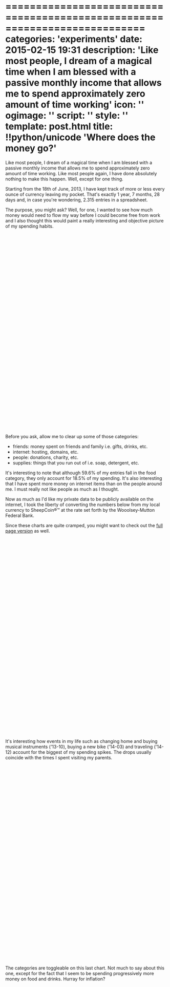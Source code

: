 ===========================================================================
categories: 'experiments'
date: 2015-02-15 19:31
description: 'Like most people, I dream of a magical time when I am blessed with a passive monthly income that allows me to spend approximately zero amount of time working'
icon: ''
ogimage: ''
script: ''
style: ''
template: post.html
title: !!python/unicode 'Where does the money go?'
===========================================================================

Like most people, I dream of a magical time when I am blessed with a passive monthly income that allows me to spend approximately zero amount of time working. Like most people again, I have done absolutely nothing to make this happen. Well, except for one thing.

Starting from the 18th of June, 2013, I have kept track of more or less every ounce of currency leaving my pocket. That's exactly 1 year, 7 months, 28 days and, in case you're wondering, 2.315 entries in a spreadsheet.

The purpose, you might ask? Well, for one, I wanted to see how much money would need to flow my way before I could become free from work and I also thought this would paint a really interesting and objective picture of my spending habits.

<div class="code-container" style="height: 610px;">
  <div id="chart1" style="height: 600px;"></div>
</div>

Before you ask, allow me to clear up some of those categories:

* friends: money spent on friends and family i.e. gifts, drinks, etc.
* internet: hosting, domains, etc.
* people: donations, charity, etc.
* supplies: things that you run out of i.e. soap, detergent, etc.

It's interesting to note that although 59.6% of my entries fall in the food category, they only account for 18.5% of my spending. It's also interesting that I have spent more money on internet items than on the people around me. I must really not like people as much as I thought.

Now as much as I'd like my private data to be publicly available on the internet, I took the liberty of converting the numbers below from my local currency to SheepCoin&reg;&trade; at the rate set forth by the Wooolsey-Mutton Federal Bank.

Since these charts are quite cramped, you might want to check out the [full page version](charts.html) as well.

<div class="code-container" style="height: 610px;">
  <div id="chart2" style="height: 600px;"></div>
</div>

It's interesting how events in my life such as changing home and buying musical instruments ('13-10), buying a new bike ('14-03) and traveling ('14-12) account for the biggest of my spending spikes. The drops usually coincide with the times I spent visiting my parents.

<div class="code-container" style="height: 610px;">
  <div id="chart3" style="height: 600px;"></div>
</div>

The categories are toggleable on this last chart. Not much to say about this one, except for the fact that I seem to be spending progressively more money on food and drinks. Hurray for inflation?







<script src="https://www.google.com/jsapi"></script>
<script>
google.load('visualization', '1.0', {'packages':['corechart']});
google.setOnLoadCallback(function() {
  drawChart1();
  drawChart2();
  drawChart3();
});

function drawChart1() {
  var data = google.visualization.arrayToDataTable([
    ['category', 'spent'],
    ['rent and utilities', 4396.56],
    ['food', 3227.28],
    ['bike', 1463.89],
    ['music gear', 1220.2],
    ['travel', 1174.15],
    ['friends', 919.9],
    ['internet', 714.92],
    ['people', 626.22],
    ['clothes', 612.51],
    ['electronics', 482.55],
    ['home', 408.21],
    ['drinks', 392.39],
    ['supplies', 337.68],
    ['events', 320.88],
    ['taxi', 283.81],
    ['concerts', 260.18],
    ['books', 242.68],
    ['health', 135.94],
    ['work', 95.79],
    ['uni', 64.25],
    ['sports', 60.88],
    ['bus', 34.61],
  ]);
  var options = {
    title: 'Where the money went',
    chartArea: {
      width: '87%',
    },
    tooltip: {
      text: 'percentage',
    },
  };
  var chart = new google.visualization.PieChart(document.getElementById('chart1'));
  chart.draw(data, options);
}

function drawChart2() {
  var data = google.visualization.arrayToDataTable([
    ['month', 'spent', 'average', 'median'],
    ["'13-07", 774.31, 887.15, 774.31],
    ["'13-08", 559.58, 887.15, 774.31],
    ["'13-09", 571.84, 887.15, 774.31],
    ["'13-10", 1407.52, 887.15, 774.31],
    ["'13-11", 1357.78, 887.15, 774.31],
    ["'13-12", 654.53, 887.15, 774.31],
    ["'14-01", 594.39, 887.15, 774.31],
    ["'14-02", 777.78, 887.15, 774.31],
    ["'14-03", 1851.24, 887.15, 774.31],
    ["'14-04", 580.27, 887.15, 774.31],
    ["'14-05", 1038.28, 887.15, 774.31],
    ["'14-06", 802.56, 887.15, 774.31],
    ["'14-07", 763.53, 887.15, 774.31],
    ["'14-08", 770.82, 887.15, 774.31],
    ["'14-09", 959.84, 887.15, 774.31],
    ["'14-10", 456.36, 887.15, 774.31],
    ["'14-11", 970.12, 887.15, 774.31],
    ["'14-12", 1360.25, 887.15, 774.31],
    ["'15-01", 605.02, 887.15, 774.31],
  ]);
  var options = {
    title: 'Monthly expenses',
    chartArea: {
      width: '87%',
    },
    legend: {
      position: 'bottom',
    },
    curveType: 'function',
  };
  var chart = new google.visualization.LineChart(document.getElementById('chart2'));
  chart.draw(data, options);
}

function drawChart3() {
  var data = google.visualization.arrayToDataTable([
    ['month', 'rent and utilities', 'food', 'bike', 'music gear', 'travel', 'friends', 'internet', 'people', 'clothes', 'electronics', 'home', 'drinks', 'supplies', 'events', 'taxi', 'concerts', 'books', 'health', 'work', 'uni', 'sports', 'bus'],
    ["'13-07", 0, 132.31, 41.03, 235.76, 49.44, 193.12, 0, 9.43, 7.08, 3.46, 0, 10.2, 1.83, 0, 0, 27.81, 0, 0, 0, 58.2, 4.63, 0],
    ["'13-08", 200.54, 110.07, 0, 6.18, 50.52, 12.33, 0, 1.54, 100.64, 13.9, 0, 26.86, 15.35, 0, 21.63, 0, 0, 0, 0, 0, 0, 0],
    ["'13-09", 213.21, 137.57, 0, 8.35, 0, 8.04, 5.2, 11.74, 9.92, 40.05, 1.08, 5.25, 15.19, 0, 2.17, 0, 107.91, 0, 0, 0, 6.18, 0],
    ["'13-10", 536.74, 141.72, 23.18, 393.05, 38.01, 0, 157.9, 2.17, 0, 0, 20.55, 12.34, 6.83, 73.81, 0, 0, 0, 0, 0, 0, 0, 1.24],
    ["'13-11", 370.8, 158.66, 30.9, 0, 17.0, 67.98, 86.89, 326.2, 0, 0, 68.7, 15.45, 7.49, 29.73, 21.16, 0, 61.02, 0, 95.79, 0, 0, 0],
    ["'13-12", 183.39, 82.09, 0, 87.44, 21.01, 93.86, 30.04, 3.09, 0, 83.12, 1.35, 17.55, 9.24, 1.54, 22.86, 4.63, 12.05, 0, 0, 0, 0, 1.24],
    ["'14-01", 217.22, 176.65, 0, 9.35, 17.0, 10.81, 76.39, 9.89, 0, 1.24, 3.33, 7.72, 19.36, 7.11, 32.13, 6.18, 0, 0, 0, 0, 0, 0],
    ["'14-02", 79.56, 148.84, 0, 0, 0, 375.19, 20.28, 0.93, 0, 0, 0, 33.37, 3.92, 73.97, 21.63, 0, 0, 20.09, 0, 0, 0, 0],
    ["'14-03", 202.09, 164.14, 1251.45, 0, 39.86, 11.74, 79.62, 5.25, 0, 0, 41.55, 4.33, 18.46, 0, 26.89, 4.63, 0, 0, 0, 0, 0, 1.24],
    ["'14-04", 240.2, 161.54, 70.76, 0, 21.01, 19.46, 19.97, 0.62, 0, 0, 0, 13.59, 3.4, 19.16, 4.63, 0, 5.0, 0, 0, 0, 0.93, 0],
    ["'14-05", 197.34, 287.85, 18.51, 0.83, 0, 0, 5.04, 41.72, 233.35, 135.34, 7.57, 17.42, 31.14, 17.0, 21.01, 0, 1.0, 0, 0, 0, 23.18, 0],
    ["'14-06", 209.5, 194.38, 0, 247.82, 14.83, 4.63, 7.72, 4.95, 29.0, 14.47, 12.73, 12.55, 24.24, 11.74, 3.09, 0, 10.89, 0, 0, 0, 0, 0],
    ["'14-07", 377.6, 181.94, 0, 34.93, 14.83, 23.8, 75.54, 0, 0, 0, 1.54, 14.21, 17.64, 0, 14.21, 0, 0, 4.82, 0, 0, 0, 2.47],
    ["'14-08", 98.14, 94.75, 14.53, 159.41, 4.17, 29.38, 30.77, 71.65, 0, 13.59, 183.24, 12.61, 19.96, 14.21, 6.18, 0, 0, 17.0, 0, 0, 0, 1.24],
    ["'14-09", 488.01, 57.91, 0, 8.65, 29.59, 0.49, 0, 132.74, 174.74, 0, 0, 41.09, 13.62, 1.54, 6.8, 4.63, 0, 0, 0, 0, 0, 0],
    ["'14-10", 8.46, 164.84, 13.54, 10.2, 8.04, 3.09, 18.86, 2.47, 0, 73.75, 8.2, 32.76, 27.8, 45.42, 13.6, 15.45, 0, 0, 0, 0, 0, 9.89],
    ["'14-11", 21.94, 373.04, 0, 12.05, 29.36, 29.36, 50.51, 1.85, 26.26, 0, 21.54, 46.34, 41.05, 17.0, 24.72, 196.84, 13.9, 58.2, 0, 0, 0, 6.18],
    ["'14-12", 260.19, 126.15, 0, 0, 819.5, 28.34, 11.57, 0, 31.52, 8.71, 7.31, 20.7, 6.72, 4.01, 23.18, 0, 0, 4.95, 0, 0, 0, 7.42],
    ["'15-01", 257.09, 195.96, 0, 6.18, 0, 8.28, 0, 0, 0, 3.09, 20.24, 40.95, 17.61, 4.63, 13.6, 0, 0, 30.9, 0, 0, 2.78, 3.71],
  ]);
  var chart = new google.visualization.LineChart(document.getElementById('chart3'));
  google.visualization.events.addListener(chart, 'select', toggleSeries);
  var columns = [];
  var defaultSeries = [1, 2];
  var series = {};
  for (var i = 0; i < data.getNumberOfColumns(); i++) {
    if (i == 0 || defaultSeries.indexOf(i) != -1) {
      columns.push(i);
    } else {
      columns.push({
        label: data.getColumnLabel(i),
        type: data.getColumnType(i),
        sourceColumn: i,
        calc: function() {
          return null;
        },
      });
    }
    if (i > 0) {
      series[i - 1] = {};
      if (defaultSeries.indexOf(i) == -1) {
        if (typeof(series[i - 1].color) !== 'undefined') {
          series[i - 1].backupColor = series[i - 1].color;
        }
        series[i - 1].color='#ccc';
      }
    }
  }
  function toggleSeries() {
    var selection = chart.getSelection();
    if (selection.length > 0) {
      if (selection[0].row == null) {
        var col = selection[0].column;
        if (typeof(columns[col]) == 'number') {
          var src = columns[col];
          columns[col] = {
            label: data.getColumnLabel(src),
            type: data.getColumnType(src),
            sourceColumn: src,
            calc: function() {
              return null;
            }
          };
          series[src - 1].color = '#ccc';
        } else {
          var src = columns[col].sourceColumn;
          columns[col] = src;
          series[src - 1].color = null;
        }
        var view = new google.visualization.DataView(data);
        view.setColumns(columns);
        chart.draw(view, options);
      }
    }
  }
  var options = {
    title: 'Monthly expenses by category',
    chartArea: {
      width: '87%',
    },
    legend: {
      position: 'bottom',
    },
    curveType: 'function',
    series: series,
  };
  var view = new google.visualization.DataView(data);
  view.setColumns(columns);
  chart.draw(view, options);
}
</script>
